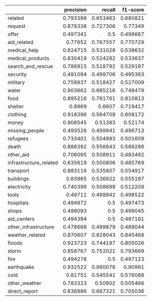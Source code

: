 |                        |   precision |   recall |   f1-score |
|:-----------------------|------------:|---------:|-----------:|
| related                |    0.793398 | 0.653463 |   0.680821 |
| request                |    0.878338 | 0.727306 |   0.77349  |
| offer                  |    0.497341 | 0.5      |   0.498667 |
| aid_related            |    0.77652  | 0.767557 |   0.770729 |
| medical_help           |    0.824715 | 0.531028 |   0.538632 |
| medical_products       |    0.830419 | 0.524282 |   0.533637 |
| search_and_rescue      |    0.786915 | 0.518792 |   0.529197 |
| security               |    0.491094 | 0.499706 |   0.495363 |
| military               |    0.758837 | 0.518427 |   0.527009 |
| water                  |    0.903662 | 0.685216 |   0.748479 |
| food                   |    0.895216 | 0.761761 |   0.810813 |
| shelter                |    0.8969   | 0.6607   |   0.719417 |
| clothing               |    0.918396 | 0.564709 |   0.609172 |
| money                  |    0.906545 | 0.51383  |   0.52174  |
| missing_people         |    0.493526 | 0.499941 |   0.496713 |
| refugees               |    0.733401 | 0.504993 |   0.501609 |
| death                  |    0.886392 | 0.556843 |   0.589286 |
| other_aid              |    0.706095 | 0.508911 |   0.483482 |
| infrastructure_related |    0.635619 | 0.500806 |   0.485769 |
| transport              |    0.883116 | 0.535807 |   0.554917 |
| buildings              |    0.83965  | 0.536922 |   0.555197 |
| electricity            |    0.740399 | 0.508699 |   0.512209 |
| tools                  |    0.49711  | 0.499942 |   0.498522 |
| hospitals              |    0.494972 | 0.5      |   0.497473 |
| shops                  |    0.498093 | 0.5      |   0.499045 |
| aid_centers            |    0.494394 | 0.5      |   0.497181 |
| other_infrastructure   |    0.478668 | 0.499879 |   0.489044 |
| weather_related        |    0.870607 | 0.828043 |   0.845468 |
| floods                 |    0.923723 | 0.744197 |   0.805026 |
| storm                  |    0.858767 | 0.752021 |   0.793669 |
| fire                   |    0.494278 | 0.5      |   0.497123 |
| earthquake             |    0.932522 | 0.890076 |   0.90991  |
| cold                   |    0.81751  | 0.545541 |   0.576088 |
| other_weather          |    0.783323 | 0.50902  |   0.505466 |
| direct_report          |    0.836986 | 0.667321 |   0.705036 |
